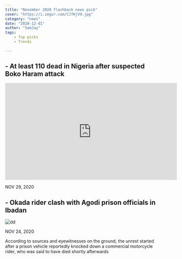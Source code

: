 ```yaml
---
title: "November 2020 flashback news pick"
cover: "https://i.imgur.com/CJ7KjV9.jpg"
category: "news"
date: "2020-12-01"
author: "SamJay"
tags:
    - Top picks
    - Trends
    
---
```



## - At least 110 dead in Nigeria after suspected Boko Haram attack

<iframe width="560" height="315" src="https://www.youtube.com/embed/hawh4afD3R8" frameborder="0" allow="accelerometer; autoplay; clipboard-write; encrypted-media; gyroscope; picture-in-picture" allowfullscreen></iframe>

NOV 29, 2020

## - Okada rider clash with Agodi prison officials in Ibadan 

![dd](https://i.imgur.com/CJ7KjV9.jpg)

NOV 24, 2020 

According to sources and eyewitnesses on the ground, the unrest started after a prison vehicle reportedly knocked down a commercial motorcycle rider, who was said to have died shortly afterwards

